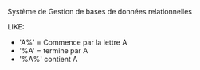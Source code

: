 Système de Gestion de bases de données relationnelles

LIKE:

- 'A%' = Commence par la lettre A
- '%A' = termine par A
- '%A%' contient A